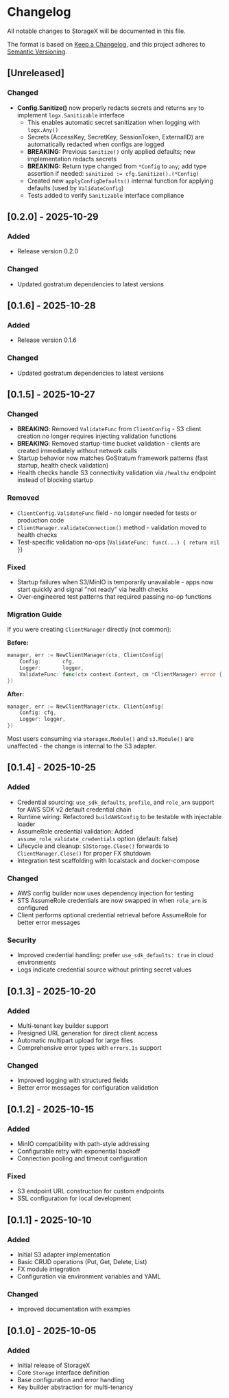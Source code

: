 # Changelog

All notable changes to StorageX will be documented in this file.

The format is based on [Keep a Changelog](https://keepachangelog.com/en/1.0.0/),
and this project adheres to [Semantic Versioning](https://semver.org/spec/v2.0.0.html).

## [Unreleased]

### Changed
- **Config.Sanitize()** now properly redacts secrets and returns `any` to implement `logx.Sanitizable` interface
  - This enables automatic secret sanitization when logging with `logx.Any()`
  - Secrets (AccessKey, SecretKey, SessionToken, ExternalID) are automatically redacted when configs are logged
  - **BREAKING:** Previous `Sanitize()` only applied defaults; new implementation redacts secrets
  - **BREAKING:** Return type changed from `*Config` to `any`; add type assertion if needed: `sanitized := cfg.Sanitize().(*Config)`
  - Created new `applyConfigDefaults()` internal function for applying defaults (used by `ValidateConfig`)
  - Tests added to verify `Sanitizable` interface compliance

## [0.2.0] - 2025-10-29

### Added
- Release version 0.2.0

### Changed
- Updated gostratum dependencies to latest versions



## [0.1.6] - 2025-10-28

### Added
- Release version 0.1.6

### Changed
- Updated gostratum dependencies to latest versions


## [0.1.5] - 2025-10-27

### Changed
- **BREAKING**: Removed `ValidateFunc` from `ClientConfig` - S3 client creation no longer requires injecting validation functions
- **BREAKING**: Removed startup-time bucket validation - clients are created immediately without network calls
- Startup behavior now matches GoStratum framework patterns (fast startup, health check validation)
- Health checks handle S3 connectivity validation via `/healthz` endpoint instead of blocking startup

### Removed
- `ClientConfig.ValidateFunc` field - no longer needed for tests or production code
- `ClientManager.validateConnection()` method - validation moved to health checks
- Test-specific validation no-ops (`ValidateFunc: func(...) { return nil }`)

### Fixed
- Startup failures when S3/MinIO is temporarily unavailable - apps now start quickly and signal "not ready" via health checks
- Over-engineered test patterns that required passing no-op functions

### Migration Guide
If you were creating `ClientManager` directly (not common):

**Before:**
```go
manager, err := NewClientManager(ctx, ClientConfig{
    Config:       cfg,
    Logger:       logger,
    ValidateFunc: func(ctx context.Context, cm *ClientManager) error { return nil },
})
```

**After:**
```go
manager, err := NewClientManager(ctx, ClientConfig{
    Config: cfg,
    Logger: logger,
})
```

Most users consuming via `storagex.Module()` and `s3.Module()` are unaffected - the change is internal to the S3 adapter.

## [0.1.4] - 2025-10-25

### Added
- Credential sourcing: `use_sdk_defaults`, `profile`, and `role_arn` support for AWS SDK v2 default credential chain
- Runtime wiring: Refactored `buildAWSConfig` to be testable with injectable loader
- AssumeRole credential validation: Added `assume_role_validate_credentials` option (default: false)
- Lifecycle and cleanup: `S3Storage.Close()` forwards to `ClientManager.Close()` for proper FX shutdown
- Integration test scaffolding with localstack and docker-compose

### Changed
- AWS config builder now uses dependency injection for testing
- STS AssumeRole credentials are now swapped in when `role_arn` is configured
- Client performs optional credential retrieval before AssumeRole for better error messages

### Security
- Improved credential handling: prefer `use_sdk_defaults: true` in cloud environments
- Logs indicate credential source without printing secret values

## [0.1.3] - 2025-10-20

### Added
- Multi-tenant key builder support
- Presigned URL generation for direct client access
- Automatic multipart upload for large files
- Comprehensive error types with `errors.Is` support

### Changed
- Improved logging with structured fields
- Better error messages for configuration validation

## [0.1.2] - 2025-10-15

### Added
- MinIO compatibility with path-style addressing
- Configurable retry with exponential backoff
- Connection pooling and timeout configuration

### Fixed
- S3 endpoint URL construction for custom endpoints
- SSL configuration for local development

## [0.1.1] - 2025-10-10

### Added
- Initial S3 adapter implementation
- Basic CRUD operations (Put, Get, Delete, List)
- FX module integration
- Configuration via environment variables and YAML

### Changed
- Improved documentation with examples

## [0.1.0] - 2025-10-05

### Added
- Initial release of StorageX
- Core `Storage` interface definition
- Base configuration and error handling
- Key builder abstraction for multi-tenancy
